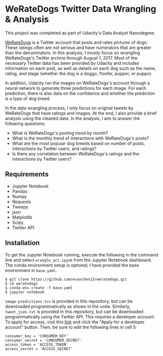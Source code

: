 # WeRateDogs Twitter Data Wrangling & Analysis
This project was completed as part of Udacity's Data Analyst Nanodegree.

[WeRateDogs](https://twitter.com/dog_rates?ref_src=twsrc%5Egoogle%7Ctwcamp%5Eserp%7Ctwgr%5Eauthor) is a Twitter account that posts and rates pictures of dogs. These ratings often are not serious and have numerators that are greater than the denominators. In this analysis, I mostly focus on wrangling WeRateDogs's Twitter archive through August 1, 2017. Most of the necessary Twitter data has been provided by Udacity and includes information on each post, as well as details on each dog such as the name, rating, and stage (whether the dog is a doggo, floofer, pupper, or puppo).

In addition, Udacity ran the images on WeRateDogs's account through a neural network to generate three predictions for each image. For each prediction, there is also data on the confidence and whether the prediction is a type of dog breed.

In the data wrangling process, I only focus on original tweets by WeRateDogs that have ratings and images. At the end, I also provide a brief analysis using the cleaned data. In the analysis, I aim to answer the following questions:
- What is WeRateDogs's posting trend by month?
- What is the monthly trend of interactions with WeRateDogs's posts?
- What are the most popular dog breeds based on number of posts, interactions by Twitter users, and ratings?
- Is there any correlation between WeRateDogs's ratings and the interactions by Twitter users?

## Requirements
- Jupyter Notebook
- Pandas
- Numpy
- Requests
- Tweepy
- json
- Matplotlib
- Scipy
- Twitter API

## Installation
To get the Jupyter Notebook running, execute the following in the command line and select `wrangle_act.ipynb` from the Jupyter Notebook dashboard. The conda environment setup is optional; I have provided the base environment in `base.yaml`.
```
$ git clone https://github.com/evanchen13/weratedogs.git
$ cd weratedogs
$ conda env create -f base.yaml
$ jupyter notebook
```

`image-predictions.tsv` is provided in this repository, but can be downloaded programmatically as shown in the code. Similarly, `tweet_json.txt` is provided in this repository, but can be downloaded programmatically using the Twitter API. This requires a developer account. To apply for access, visit this [link](https://developer.twitter.com/en/apply-for-access) and click the "Apply for a developer account" button. Then, be sure to edit the following lines in cell 5:
```
consumer_key = 'CONSUMER_KEY'
consumer_secret = 'CONSUMER_SECRET'
access_token = 'ACCESS_TOKEN'
access_secret = 'ACCESS_SECRET'
```
